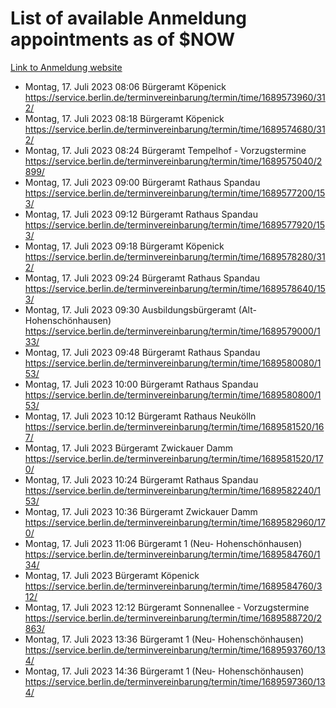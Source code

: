 # List of available Anmeldung appointments as of $NOW
[Link to Anmeldung website](https://service.berlin.de/terminvereinbarung/termin/tag.php?termin=1&anliegen[]=120686&dienstleisterlist=122210,122217,327316,122219,327312,122227,327314,122231,327346,122243,327348,122254,122252,329742,122260,329745,122262,329748,122271,327278,122273,327274,122277,327276,330436,122280,327294,122282,327290,122284,327292,122291,327270,122285,327266,122286,327264,122296,327268,150230,329760,122297,327286,122294,327284,122312,329763,122314,329775,122304,327330,122311,327334,122309,327332,317869,122281,327352,122279,329772,122283,122276,327324,122274,327326,122267,329766,122246,327318,122251,327320,122257,327322,122208,327298,122226,327300&herkunft=http%3A%2F%2Fservice.berlin.de%2Fdienstleistung%2F120686%2F)
- Montag, 17. Juli 2023 08:06 Bürgeramt Köpenick https://service.berlin.de/terminvereinbarung/termin/time/1689573960/312/
- Montag, 17. Juli 2023 08:18 Bürgeramt Köpenick https://service.berlin.de/terminvereinbarung/termin/time/1689574680/312/
- Montag, 17. Juli 2023 08:24 Bürgeramt Tempelhof - Vorzugstermine https://service.berlin.de/terminvereinbarung/termin/time/1689575040/2899/
- Montag, 17. Juli 2023 09:00 Bürgeramt Rathaus Spandau https://service.berlin.de/terminvereinbarung/termin/time/1689577200/153/
- Montag, 17. Juli 2023 09:12 Bürgeramt Rathaus Spandau https://service.berlin.de/terminvereinbarung/termin/time/1689577920/153/
- Montag, 17. Juli 2023 09:18 Bürgeramt Köpenick https://service.berlin.de/terminvereinbarung/termin/time/1689578280/312/
- Montag, 17. Juli 2023 09:24 Bürgeramt Rathaus Spandau https://service.berlin.de/terminvereinbarung/termin/time/1689578640/153/
- Montag, 17. Juli 2023 09:30 Ausbildungsbürgeramt (Alt- Hohenschönhausen) https://service.berlin.de/terminvereinbarung/termin/time/1689579000/133/
- Montag, 17. Juli 2023 09:48 Bürgeramt Rathaus Spandau https://service.berlin.de/terminvereinbarung/termin/time/1689580080/153/
- Montag, 17. Juli 2023 10:00 Bürgeramt Rathaus Spandau https://service.berlin.de/terminvereinbarung/termin/time/1689580800/153/
- Montag, 17. Juli 2023 10:12 Bürgeramt Rathaus Neukölln https://service.berlin.de/terminvereinbarung/termin/time/1689581520/167/
- Montag, 17. Juli 2023  Bürgeramt Zwickauer Damm https://service.berlin.de/terminvereinbarung/termin/time/1689581520/170/
- Montag, 17. Juli 2023 10:24 Bürgeramt Rathaus Spandau https://service.berlin.de/terminvereinbarung/termin/time/1689582240/153/
- Montag, 17. Juli 2023 10:36 Bürgeramt Zwickauer Damm https://service.berlin.de/terminvereinbarung/termin/time/1689582960/170/
- Montag, 17. Juli 2023 11:06 Bürgeramt 1 (Neu- Hohenschönhausen) https://service.berlin.de/terminvereinbarung/termin/time/1689584760/134/
- Montag, 17. Juli 2023  Bürgeramt Köpenick https://service.berlin.de/terminvereinbarung/termin/time/1689584760/312/
- Montag, 17. Juli 2023 12:12 Bürgeramt Sonnenallee - Vorzugstermine https://service.berlin.de/terminvereinbarung/termin/time/1689588720/2863/
- Montag, 17. Juli 2023 13:36 Bürgeramt 1 (Neu- Hohenschönhausen) https://service.berlin.de/terminvereinbarung/termin/time/1689593760/134/
- Montag, 17. Juli 2023 14:36 Bürgeramt 1 (Neu- Hohenschönhausen) https://service.berlin.de/terminvereinbarung/termin/time/1689597360/134/
